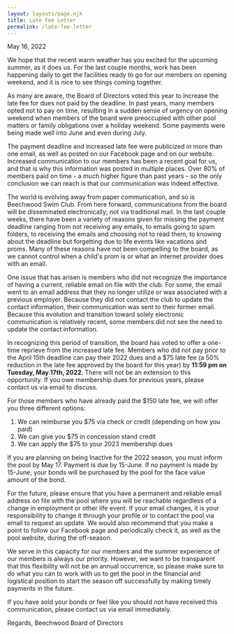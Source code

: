 ```yaml
---
layout: layouts/page.njk
title: Late Fee Letter
permalink: /late-fee-letter
---
```

May 16, 2022

We hope that the recent warm weather has you excited for the upcoming summer, as it does us. For the last couple months, work has been happening daily to get the facilities ready to go for our members on opening weekend, and it is nice to see things coming together. 

As many are aware, the Board of Directors voted this year to increase the late fee for dues not paid by the deadline. In past years, many members opted not to pay on time, resulting in a sudden sense of urgency on opening weekend when members of the board were preoccupied with other pool matters or family obligations over a holiday weekend. Some payments were being made well into June and even during July. 

The payment deadline and increased late fee were publicized in more than one email, as well as posted on our Facebook page and on our website. Increased communication to our members has been a recent goal for us, and that is why this information was posted in multiple places. Over 80% of members paid on time - a much higher figure than past years - so the only conclusion we can reach is that our communication was indeed effective.

The world is evolving away from paper communication, and so is Beechwood Swim Club. From here forward, communications from the board will be disseminated electronically; not via traditional mail. In the last couple weeks, there have been a variety of reasons given for missing the payment deadline ranging from not receiving any emails, to emails going to spam folders, to receiving the emails and choosing not to read them, to knowing about the deadline but forgetting due to life events like vacations and proms. Many of these reasons have not been compelling to the board, as we cannot control when a child's prom is or what an internet provider does with an email. 

One issue that has arisen is members who did not recognize the importance of having a current, reliable email on file with the club. For some, the email went to an email address that they no longer utilize or was associated with a previous employer. Because they did not contact the club to update the contact information, their communication was sent to their former email. Because this evolution and transition toward solely electronic communication is relatively recent, some members did not see the need to update the contact information. 

In recognizing this period of transition, the board has voted to offer a one-time reprieve from the increased late fee. Members who did not pay prior to the April 15th deadline can pay their 2022 dues and a $75 late fee (a 50% reduction in the late fee approved by the board for this year) by **11:59 pm on Tuesday, May 17th, 2022**. There will not be an extension to this opportunity.  If you owe membership dues for previous years, please contact us via email to discuss.

For those members who have already paid the $150 late fee, we will offer you three different options:

1. We can reimburse you $75 via check or credit (depending on how you paid)
2. We can give you $75 in concession stand credit
3. We can apply the $75 to your 2023 membership dues

If you are planning on being Inactive for the 2022 season, you must inform the pool by May 17.  Payment is due by 15-June.  If no payment is made by 15-June, your bonds will be purchased by the pool for the face value amount of the bond.

For the future, please ensure that you have a permanent and reliable email address on file with the pool where you will be reachable regardless of a change in employment or other life event. If your email changes, it is your responsibility to change it through your profile or to contact the pool via email to request an update. We would also recommend that you make a point to follow our Facebook page and periodically check it, as well as the pool website, during the off-season. 

We serve in this capacity for our members and the summer experience of our members is always our priority. However, we want to be transparent that this flexibility will not be an annual occurrence, so please make sure to do what you can to work with us to get the pool in the financial and logistical position to start the season off successfully by making timely payments in the future. 

If you have sold your bonds or feel like you should not have received this communication, please contact us via email immediately.

Regards,
Beechwood Board of Directors